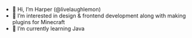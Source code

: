 - 👋 Hi, I’m Harper (@livelaughlemon)
- 👀 I’m interested in design & frontend development along with making plugins for Minecraft
- 🌱 I’m currently learning Java

<!---
livelaughlemon/livelaughlemon is a ✨ special ✨ repository because its `README.md` (this file) appears on your GitHub profile.
You can click the Preview link to take a look at your changes.
--->
